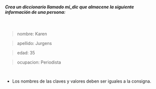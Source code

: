 ##### Crea un diccionario llamado mi_dic que almacene la siguiente información de una persona:
<br>

> nombre: Karen

> apellido: Jurgens

> edad: 35

> ocupacion: Periodista

<br>

* Los nombres de las claves y valores deben ser iguales a la consigna.